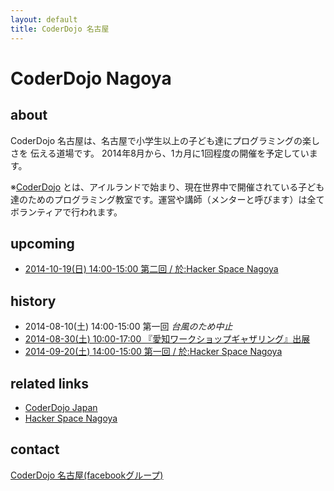 ```yaml
---
layout: default
title: CoderDojo 名古屋
---
```


CoderDojo Nagoya
==================

about
-------

CoderDojo 名古屋は、名古屋で小学生以上の子ども達にプログラミングの楽しさを
伝える道場です。
2014年8月から、1カ月に1回程度の開催を予定しています。

※[CoderDojo](http://coderdojo.com/) とは、アイルランドで始まり、現在世界中で開催されている子ども達のためのプログラミング教室です。運営や講師（メンターと呼びます）は全てボランティアで行われます。


upcoming
-------------------

* [2014-10-19(日) 14:00-15:00 第二回 / 於:Hacker Space Nagoya](http://coderdojo-nagoya.doorkeeper.jp/events/15748)

history
--------

* 2014-08-10(土) 14:00-15:00 第一回 *台風のため中止*
* [2014-08-30(土) 10:00-17:00 『愛知ワークショップギャザリング』出展](http://web.sugiyama-u.ac.jp/~kamei/gathering/index.html)
* [2014-09-20(土) 14:00-15:00 第一回 / 於:Hacker Space Nagoya](http://coderdojo-nagoya.doorkeeper.jp/events/15003)

related links
----------------

* [CoderDojo Japan](http://coderdojo.jp)
* [Hacker Space Nagoya](http://hackerspace-nagoya.squarespace.com/)

contact
---------

[CoderDojo 名古屋(facebookグループ)](https://www.facebook.com/groups/658900590853780/)

